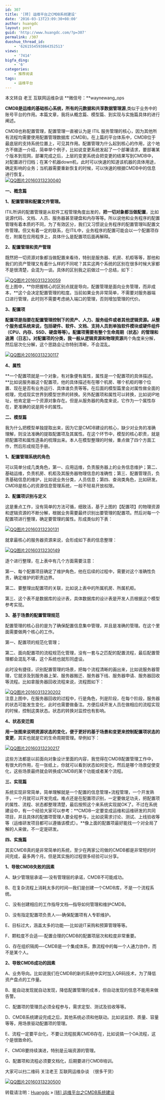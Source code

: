```yaml
---
id: 307
title: '[转] 运维平台之CMDB系统建设'
date: '2016-03-13T23:09:30+08:00'
author: huangdc
layout: post
guid: 'http://www.huangdc.com/?p=307'
permalink: /307
duoshuo_thread_id:
    - '6261554593864352513'
views:
    - '7414'
bigfa_ding:
    - '6'
categories:
    - 推荐阅读
tags:
    - 运维平台
---
```


本文转自 老王 互联网运维杂谈 **微信号：**waynewang\_ops

**CMDB是运维的基础核心系统，所有的元数据和共享数据管理源**,类似于业务中的账号平台的作用。本篇文章，我将从概念篇、模型篇、到实现与实施篇具体的进行阐述。

CMDB也称配置管理，配置管理一直被认为是 ITIL 服务管理的核心，因为其他所有流程均需要使用配置管理数据库 (CMDB)。在上篇的平台体系中，CMDB位于最底层的支持系统位置上，可见其作用。配置管理为什么起到核心的作用，这个地方不做逐一介绍，简单举个例子，比如说变更系统发起了一个部署请求，要部署某个版本到现网，部署完成之后，上层的变更系统会把变更的结果写到CMDB中，对配置进行归档；在某个机器down机，此时可以快速的知道该机器的具体用途，确定影响的业务；当机器需要重新恢复的时候，可以快速的根据CMDB中的信息进行恢复。  
[![QQ图片20160313230040](/assets/wp-content/uploads/2016/03/QQ图片20160313230040.png)](/assets/wp-content/uploads/2016/03/QQ图片20160313230040.png)

**一、概念篇**

**1、配置管理和配置文件管理。**

ITIL所讲的配置管理是从软件工程管理角度出发的，**把一切对象都当做配置**，比如说源代码、文档、人员、服务器甚至硬盘和内存等等。所以说他和业务程序的配置管理有着本质的不同，为了有效区分，我们又习惯说业务程序的配置管理叫配置文件管理。但又有着一定的联系，在ITIL中，业务程序的配置可能会以一个配置项存在，附属在应用程序上，具体什么是配置项后面再解释。

**2、配置管理和资产管理**

既然把一切资源对象都当做配置来看待，特别是服务器、机房、机柜等等，那他和我们的资产管理又有着什么样的不同呢？其实这两个系统的区别在很多时候大家都不是很清楚，会混为一谈。具体的区别我之前做过一个总结，如下：

[![QQ图片20160313230059](/assets/wp-content/uploads/2016/03/QQ图片20160313230059.png)](/assets/wp-content/uploads/2016/03/QQ图片20160313230059.png)  
在上图中，**你把握核心的区别点就是导向，配置管理是面向业务管理，而非成本，**这个会决定配置管理的粒度。当前如果业务非常简单，不需要对服务器端口进行管理，此时则不需要考虑纳入端口的管理，否则增加管理的代价。

**3、配置项**

**配置项是指要在配置管理控制下的资产、人力、服务组件或者其他逻辑资源。**从整个服务或系统来说，包括硬件、软件、文档、支持人员到单独软件模块或硬件组件（CPU、内存、SSD、硬盘等等）。**配置项需要有整个生命周期（状态）的管理和追溯（日志）**。对配置项的分类，我一般从**逻辑资源和物理资源**两个角度来分解，然后层次化分解，这个思路会让你特别清晰，不会混乱。

[![QQ图片20160313230117](/assets/wp-content/uploads/2016/03/QQ图片20160313230117.png)](/assets/wp-content/uploads/2016/03/QQ图片20160313230117.png)

**4、属性**

**一个配置项就是一个对象，有对象便有属性，属性是一个配置项的具体描述。**比如说服务器这个配置项，他的具体描述有在哪个机房、哪个机柜的哪个位置、现在是否有业务运行、具体谁负责等等。在后面的模型篇里会对属性做全面的梳理，完成现实世界到模型世界的转换。另外配置项和属性可以转换，比如说IP地址，他肯定是一个资源对象存在。但是从服务器的角度来说，它作为一个属性存在，更准确的说是网卡的属性。

**二、模型篇**

我为什么把模型单独提取出来，因为它是CMDB建设的核心，缺少对业务的准确理解，则没法准确的提取配置项及其属性。在这个环节中，模型的核心职责，就是把配置项和属性逐条的梳理出来。本人在模型整理的时候，重点做了四个方面工作，然后形成规范手册。

**1、配置管理系统的角色**

可以简单分成几类角色，第一、应用运维，负责服务器上的业务信息维护；第二、基础运维，负责机房、机柜及其服务器物理信息的准确性；第三、配置管理员，负责基础信息的维护，比如说业务分类，人员信息；第四、查询类角色，比如研发。CMDB是核心的资源信息管理系统，一般不轻易开放权限。

**2、配置项识别与定义**

这是重点工作，没有简单的方法可循，细致活，基于上图的【配置项】的物理资源和逻辑资源的不断分解，根据业务需要最终识别出要管理的配置项。然后对每一个配置项进行整理，确定要管理的属性。形成类似的下表：

[![QQ图片20160313230131](/assets/wp-content/uploads/2016/03/QQ图片20160313230131.png)](/assets/wp-content/uploads/2016/03/QQ图片20160313230131.png)

就拿最核心的服务器资源来说，会形成如下表的信息整理：

[![QQ图片20160313230149](/assets/wp-content/uploads/2016/03/QQ图片20160313230149.png)](/assets/wp-content/uploads/2016/03/QQ图片20160313230149.png)

逐个进行整理，在上表中有几个方面需要注意：

第一、每个配置项目确定了维护角色，他在后续的过程中，需要对这个准确性负责，确定维护的职责边界。

第二、要整理出配置项的关联，比如说上表中的所属机房、所属机柜。

第三、这个表不是数据库的设计表，具体数据库的设计表是开发人员根据这个模型参考实现。

**3、基于场景的配置管理规范**

配置管理的核心目的是为了确保配置信息集中管理，并且是准确的管理。在这个里面需要做两个核心的工作。

第一、配置项的规范化管理；

第二、面向配置项的流程规范化管理，没有一套与之匹配的配置流程，最后配置管理都会混乱不堪，这个系统也就形同虚设。

此时没有捷径，识别配置管理的场景，把每个流程清晰的画出来，比如说服务器管理，它就涉及到服务器上架、服务器搬迁、服务器下线、服务器申请、服务器回收等流程。比如拿服务器回收流程来说，流程图如下：

[![QQ图片20160313230202](/assets/wp-content/uploads/2016/03/QQ图片20160313230202.png)](/assets/wp-content/uploads/2016/03/QQ图片20160313230202.png)  
注意上图中，在服务器回收的过程中，行是角色，列是阶段，在每个阶段，服务器的状态可能发生变化，此时也需要做备注。方便后续开发人员在做相应的流程实现的时候，控制这类状态。状态的转换对监控也有影响。

**4、状态变迁图**

**用一张图来说明资源状态的变化，便于更好的基于场景和变更来控制配置项状态的变更**，其实也就是它的生命周期管理。举例如下：

[![QQ图片20160313230217](/assets/wp-content/uploads/2016/03/QQ图片20160313230217.png)](/assets/wp-content/uploads/2016/03/QQ图片20160313230217.png)

这些方法都是以前面向对象设计里面的内容，我觉得在CMDB配置管理工作中，有很大的作用，在一张纸上，你就可以看到状态如何变化，然后是哪个场景促使变化，这些场景最终就会转换成CMDB的某个功能或者某个流程。

**三、实现篇**

系统实现非常简单，简单理解就是一个配置的信息管理+流程管理，一个开发熟手，一个月就可以开发完成。难点还是在配置项识别，一定要做足功夫，把配置项的属性、流程、状态都整理清楚，最后按照这个来系统实现就OK了。不过在系统建设中，有一个经验大家可以参考：**CMDB一定要变成运维和运维研发的共同项目，并且具体的配置项管理人要全程参与，比如说需求讨论、测试、上线验收等等（运维研发项目都可以遵循该模式）。**像上面的配置项最好能找一个对全局了解的人来做，不一定是研发。

**四、实施篇**

其实CMDB真的是非常简单的系统，至少在两家公司做的CMDB都是非常短的时间完成，最多两个月。但是其实施的过程很多经验可以分享。

**1、导致CMDB失败的因素**

A、缺少管理层承诺—-没有管理层的承诺，CMDB不可能成功。

B、在复杂流程上消耗太多的时间—我们是创建一个CMDB库，不是一个流程系统。

C、没有创建相应的工作指导文档—指导如何管理和维护CMDB。

D、没有指定配置项负责人—-确保配置项有人专职维护。

E、目标过大，涵盖太多的功能—-比如说IT采购和预算管理等等。

F、颗粒度不合适—-配置合理的CMDB的配置项层次和粒度非常重要。

G、存在组织隔阂—-CMDB是一个集成体系，靠流程中的每一个人通力协作，而不是某个人。

**2、导致CMDB成功的因素**

A、业务导向。比如说我们在CMDB的新的系统中实时加入QR码技术，为了降低资产盘点的工作量。

B、能自动发现就自动发现，降低配置管理的成本，但自动发现的信息不能用来做告警。

C、配置项的管理员必须全程参与，需求定型、测试及验收等等。

D、CMDB系统建设完成之后，其他系统必须和他联动。比如说监控、质量、容量等等，用场景驱动配置项的管理。

E、流程一定要平台化，不要让流程脱离CMDB存在，比如说搞一个OA流程，这个是很致命的。

F、CMDB要持续演进，特别是云端资源的管理。

G、配置项和流程必须要文档化，后期要进行CMDB培训。

大家可以扫二维码 关注老王 互联网运维杂谈 （很多干货）

[![QQ图片20160313230500](/assets/wp-content/uploads/2016/03/QQ图片20160313230500.png)](/assets/wp-content/uploads/2016/03/QQ图片20160313230500.png)

转载请注明：[Huangdc](https://www.huangdc.com) » [\[转\] 运维平台之CMDB系统建设](https://www.huangdc.com/307)